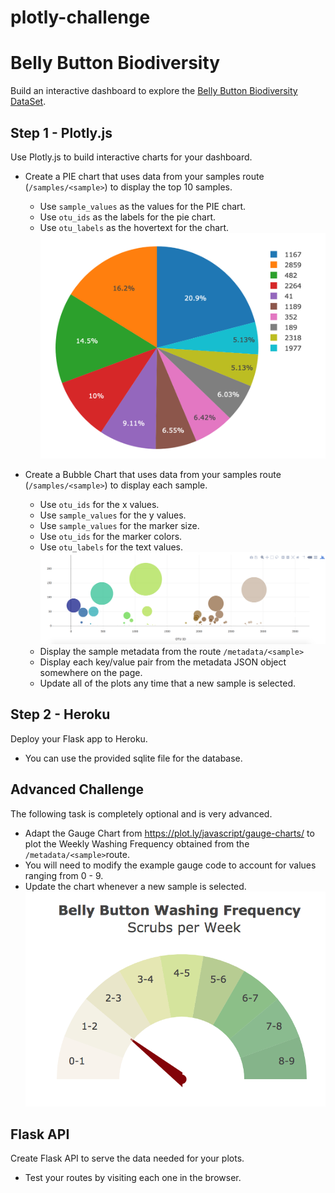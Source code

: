 # plotly-challenge

# Belly Button Biodiversity
Build an interactive dashboard to explore the [Belly Button Biodiversity DataSet](http://robdunnlab.com/projects/belly-button-biodiversity/).

## Step 1 - Plotly.js
Use Plotly.js to build interactive charts for your dashboard.

* Create a PIE chart that uses data from your samples route (`/samples/<sample>`) to display the top 10 samples.
  * Use `sample_values` as the values for the PIE chart.
  * Use `otu_ids` as the labels for the pie chart.
  * Use `otu_labels` as the hovertext for the chart.
  ![PIE Chart](Images/pie_chart.png)

* Create a Bubble Chart that uses data from your samples route (`/samples/<sample>`) to display each sample.
  * Use `otu_ids` for the x values.
  * Use `sample_values` for the y values.
  * Use `sample_values` for the marker size.
  * Use `otu_ids` for the marker colors.
  * Use `otu_labels` for the text values.
  ![Bubble Chart](Images/bubble_chart.png)
  * Display the sample metadata from the route `/metadata/<sample>`
  * Display each key/value pair from the metadata JSON object somewhere on the page.
  * Update all of the plots any time that a new sample is selected.

## Step 2 - Heroku
Deploy your Flask app to Heroku.
* You can use the provided sqlite file for the database.

## Advanced Challenge
The following task is completely optional and is very advanced.
* Adapt the Gauge Chart from <https://plot.ly/javascript/gauge-charts/> to plot the Weekly Washing Frequency obtained from the `/metadata/<sample>`route.
* You will need to modify the example gauge code to account for values ranging from 0 - 9.
* Update the chart whenever a new sample is selected.
![Weekly Washing Frequency Gauge](Images/gauge.png)

## Flask API
Create Flask API to serve the data needed for your plots.
* Test your routes by visiting each one in the browser.

